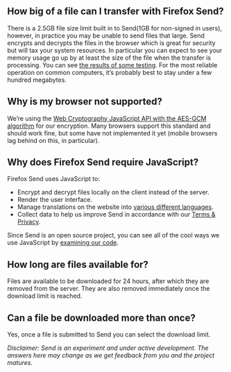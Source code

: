 ## How big of a file can I transfer with Firefox Send?

There is a 2.5GB file size limit built in to Send(1GB for non-signed in users), however, in practice you may
be unable to send files that large.  Send encrypts and decrypts the files in
the browser which is great for security but will tax your system resources.  In
particular you can expect to see your memory usage go up by at least the size
of the file when the transfer is processing.  You can see [the results of some
testing](https://github.com/mozilla/send/issues/170#issuecomment-314107793).
For the most reliable operation on common computers, it’s probably best to stay
under a few hundred megabytes.

## Why is my browser not supported?

We’re using the [Web Cryptography JavaScript API with the AES-GCM
algorithm](https://www.w3.org/TR/WebCryptoAPI/#aes-gcm) for our encryption.
Many browsers support this standard and should work fine, but some have not
implemented it yet (mobile browsers lag behind on this, in
particular).

## Why does Firefox Send require JavaScript?

Firefox Send uses JavaScript to:

- Encrypt and decrypt files locally on the client instead of the server.
- Render the user interface.
- Manage translations on the website into [various different languages](https://github.com/mozilla/send#localization).
- Collect data to help us improve Send in accordance with our [Terms & Privacy](https://send.firefox.com/legal).

Since Send is an open source project, you can see all of the cool ways we use JavaScript by [examining our code](https://github.com/mozilla/send/).

## How long are files available for?

Files are available to be downloaded for 24 hours, after which they are removed
from the server.  They are also removed immediately once the download limit is reached.

## Can a file be downloaded more than once?

Yes, once a file is submitted to Send you can select the download limit.


*Disclaimer: Send is an experiment and under active development.  The answers
here may change as we get feedback from you and the project matures.*
